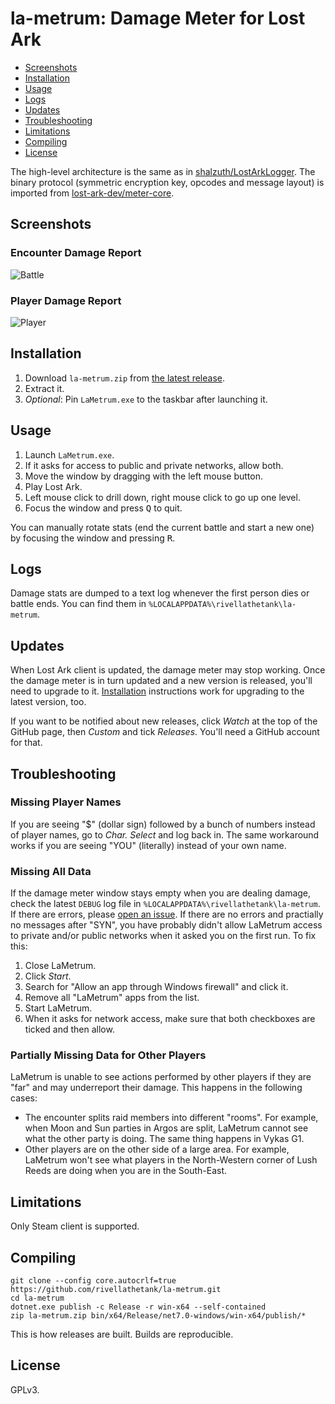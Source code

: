 # la-metrum: Damage Meter for Lost Ark

- [Screenshots](#screenshots)
- [Installation](#installation)
- [Usage](#usage)
- [Logs](#logs)
- [Updates](#updates)
- [Troubleshooting](#troubleshooting)
- [Limitations](#limitations)
- [Compiling](#compiling)
- [License](#license)

The high-level architecture is the same as in [shalzuth/LostArkLogger](
  https://github.com/shalzuth/LostArkLogger). The binary protocol (symmetric encryption key,
opcodes and message layout) is imported from [lost-ark-dev/meter-core](
  https://github.com/lost-ark-dev/meter-core).

## Screenshots

### Encounter Damage Report

![Battle](
  https://raw.githubusercontent.com/rivellathetank/la-metrum/master/Screenshots/battle.jpg)

### Player Damage Report

![Player](
  https://raw.githubusercontent.com/rivellathetank/la-metrum/master/Screenshots/player.jpg)

## Installation

1. Download `la-metrum.zip` from [the latest release](
     https://github.com/rivellathetank/la-metrum/releases/latest).
2. Extract it.
3. *Optional*: Pin `LaMetrum.exe` to the taskbar after launching it.

## Usage

1. Launch `LaMetrum.exe`.
2. If it asks for access to public and private networks, allow both.
3. Move the window by dragging with the left mouse button.
4. Play Lost Ark.
5. Left mouse click to drill down, right mouse click to go up one level.
6. Focus the window and press <kbd>Q</kbd> to quit.

You can manually rotate stats (end the current battle and start a new one) by
focusing the window and pressing <kbd>R</kbd>.

## Logs

Damage stats are dumped to a text log whenever the first person dies or battle ends. You can find
them in `%LOCALAPPDATA%\rivellathetank\la-metrum`.

## Updates

When Lost Ark client is updated, the damage meter may stop working. Once the damage meter is in turn
updated and a new version is released, you'll need to upgrade to it. [Installation](#installation)
instructions work for upgrading to the latest version, too.

If you want to be notified about new releases, click *Watch* at the top of the GitHub page, then
*Custom* and tick *Releases*. You'll need a GitHub account for that.

## Troubleshooting

### Missing Player Names

If you are seeing "$" (dollar sign) followed by a bunch of numbers instead of player names, go to
*Char. Select* and log back in. The same workaround works if you are seeing "YOU" (literally)
instead of your own name.

### Missing All Data

If the damage meter window stays empty when you are dealing damage, check the latest `DEBUG` log
file in `%LOCALAPPDATA%\rivellathetank\la-metrum`. If there are errors, please
[open an issue](#issues). If there are no errors and practially no messages after "SYN", you have
probably didn't allow LaMetrum access to private and/or public networks when it asked you on the
first run. To fix this:

1. Close LaMetrum.
2. Click *Start*.
3. Search for "Allow an app through Windows firewall" and click it.
4. Remove all "LaMetrum" apps from the list.
5. Start LaMetrum.
6. When it asks for network access, make sure that both checkboxes are ticked and then allow.

### Partially Missing Data for Other Players

LaMetrum is unable to see actions performed by other players if they are "far" and may
underreport their damage. This happens in the following cases:

- The encounter splits raid members into different "rooms". For example, when Moon and Sun parties
  in Argos are split, LaMetrum cannot see what the other party is doing. The same thing happens in
  Vykas G1.
- Other players are on the other side of a large area. For example, LaMetrum won't see what
  players in the North-Western corner of Lush Reeds are doing when you are in the South-East.

## Limitations

Only Steam client is supported.

## Compiling

```shell
git clone --config core.autocrlf=true https://github.com/rivellathetank/la-metrum.git
cd la-metrum
dotnet.exe publish -c Release -r win-x64 --self-contained
zip la-metrum.zip bin/x64/Release/net7.0-windows/win-x64/publish/*
```

This is how releases are built. Builds are reproducible.

## License

GPLv3.
